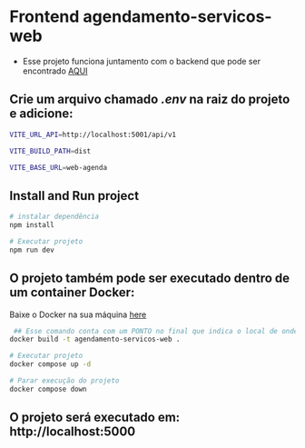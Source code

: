# Frontend agendamento-servicos-web

- Esse projeto funciona juntamento com o backend que pode ser encontrado [AQUI](https://github.com/j0hnbarbosa/agendamento-servicos-api)

## Crie um arquivo chamado ***.env*** na raiz do projeto e adicione:

```bash
VITE_URL_API=http://localhost:5001/api/v1

VITE_BUILD_PATH=dist

VITE_BASE_URL=web-agenda
```

## Install and Run project
```bash
# instalar dependência
npm install

# Executar projeto
npm run dev
```

## O projeto também pode ser executado dentro de um container Docker:
Baixe o Docker na sua máquina [here](https://www.docker.com/products/docker-desktop/)


```bash
 ## Esse comando conta com um PONTO no final que indica o local de onde será pego os arquivos
docker build -t agendamento-servicos-web .

# Executar projeto
docker compose up -d

# Parar execução do projeto
docker compose down
```

## O projeto será executado em: http://localhost:5000
